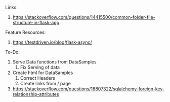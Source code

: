 Links:

1. https://stackoverflow.com/questions/14415500/common-folder-file-structure-in-flask-app

Feature Resources:

1. https://testdriven.io/blog/flask-async/

To-Do:

1. Serve Data functions from DataSamples
   1. Fix Serving of data
2. Create html for DataSamples
   1. Correct Headers
   2. Create links from / page
3. https://stackoverflow.com/questions/18807322/sqlalchemy-foreign-key-relationship-attributes
